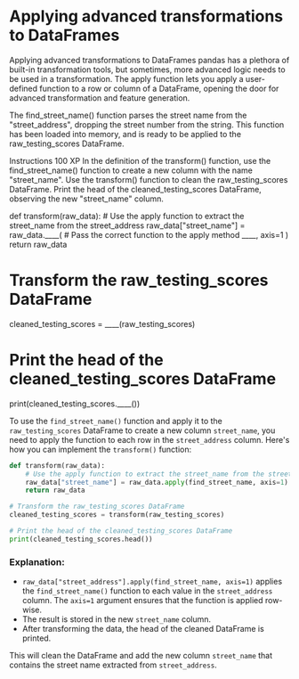 # Applying advanced transformations to DataFrames

Applying advanced transformations to DataFrames
pandas has a plethora of built-in transformation tools, but sometimes, more advanced logic needs to be used in a transformation. The apply function lets you apply a user-defined function to a row or column of a DataFrame, opening the door for advanced transformation and feature generation.

The find_street_name() function parses the street name from the "street_address", dropping the street number from the string. This function has been loaded into memory, and is ready to be applied to the raw_testing_scores DataFrame.

Instructions
100 XP
In the definition of the transform() function, use the find_street_name() function to create a new column with the name "street_name".
Use the transform() function to clean the raw_testing_scores DataFrame.
Print the head of the cleaned_testing_scores DataFrame, observing the new "street_name" column.

def transform(raw_data):
	# Use the apply function to extract the street_name from the street_address
    raw_data["street_name"] = raw_data.____(
   		# Pass the correct function to the apply method
        ____,
        axis=1
    )
    return raw_data

# Transform the raw_testing_scores DataFrame
cleaned_testing_scores = ____(raw_testing_scores)

# Print the head of the cleaned_testing_scores DataFrame
print(cleaned_testing_scores.____())


To use the `find_street_name()` function and apply it to the `raw_testing_scores` DataFrame to create a new column `street_name`, you need to apply the function to each row in the `street_address` column. Here's how you can implement the `transform()` function:

```python
def transform(raw_data):
    # Use the apply function to extract the street_name from the street_address
    raw_data["street_name"] = raw_data.apply(find_street_name, axis=1)
    return raw_data

# Transform the raw_testing_scores DataFrame
cleaned_testing_scores = transform(raw_testing_scores)

# Print the head of the cleaned_testing_scores DataFrame
print(cleaned_testing_scores.head())
```

### Explanation:
- `raw_data["street_address"].apply(find_street_name, axis=1)` applies the `find_street_name()` function to each value in the `street_address` column. The `axis=1` argument ensures that the function is applied row-wise.
- The result is stored in the new `street_name` column.
- After transforming the data, the head of the cleaned DataFrame is printed.

This will clean the DataFrame and add the new column `street_name` that contains the street name extracted from `street_address`.
